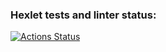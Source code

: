 ### Hexlet tests and linter status:
[![Actions Status](https://github.com/DZharenko/python-project-49/actions/workflows/hexlet-check.yml/badge.svg)](https://github.com/DZharenko/python-project-49/actions)